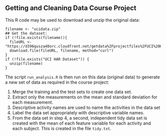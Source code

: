 ## Getting and Cleaning Data Course Project


This R code may be used to download and unzip the original data:

    filename <- "ucidata.zip"
    ## Get the dataset:
    if (!file.exists(filename)){
      fileURL <- "https://d396qusza40orc.cloudfront.net/getdata%2Fprojectfiles%2FUCI%20HAR%20Dataset.zip"
      download.file(fileURL, filename, method="curl")
    }  
    if (!file.exists("UCI HAR Dataset")) { 
      unzip(filename) 
    }

The script `run_analysis.R` is then run on this data (original data) to generate a new set of data as required in the course project:
1. Merge the training and the test sets to create one data set.
2. Extract only the measurements on the mean and standard deviation for each measurement. 
3. Descriptive activity names are used to name the activities in the data set
4. Label the data set appropriately with descriptive variable names. 
5. From the data set in step 4, a second, independent tidy data set is created with the mean of each feature variable for each activity and each subject. This is created in the file `tidy.txt`.
